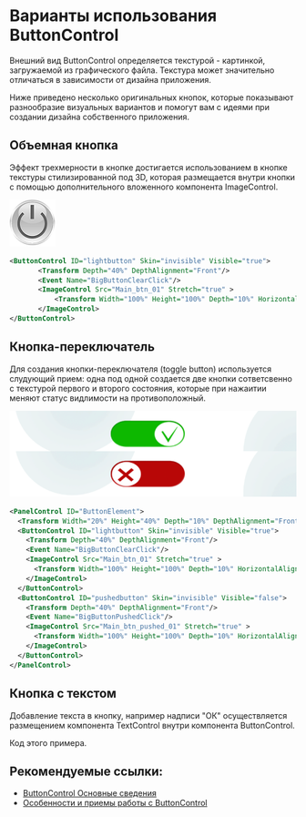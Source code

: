 # Варианты использования ButtonControl 

Внешний вид ButtonControl определяется текстурой - картинкой, загружаемой из графического файла.
Текстура может значительно отличаться в зависимости от дизайна приложения.

Ниже приведено несколько оригинальных кнопок, которые показывают
разнообразие визуальных вариантов и помогут вам с идеями при создании дизайна собственного приложения.

## Объемная кнопка

Эффект трехмерности в кнопке достигается использованием в кнопке текстуры стилизированной под 3D, которая размещается внутри кнопки с помощью дополнительного вложенного компонента ImageControl.

![](../screenshots/volume_button.png)

```xml
<ButtonControl ID="lightbutton" Skin="invisible" Visible="true">
       <Transform Depth="40%" DepthAlignment="Front"/>
       <Event Name="BigButtonClearClick"/>
       <ImageControl Src="Main_btn_01" Stretch="true" >
           <Transform Width="100%" Height="100%" Depth="10%" HorizontalAlignment="Center"/>
       </ImageControl>
</ButtonControl>
```

## Кнопка-переключатель

Для создания кнопки-переключателя (toggle button) используется слудующий прием: одна под одной создается две кнопки сответсвенно с текстурой первого и второго состояния, которые при нажаитии меняют статус видлимости на противоположный. 

![](../screenshots/buttoncontrol_toggle_button.png)



```xml
<PanelControl ID="ButtonElement">
  <Transform Width="20%" Height="40%" Depth="10%" DepthAlignment="Front" HorizontalAlignment="Center" VerticalAlignment="Center" Margin="0% 0% 15% 0%"/>
  <ButtonControl ID="lightbutton" Skin="invisible" Visible="true">
    <Transform Depth="40%" DepthAlignment="Front"/>
    <Event Name="BigButtonClearClick"/>
    <ImageControl Src="Main_btn_01" Stretch="true" >
      <Transform Width="100%" Height="100%" Depth="10%" HorizontalAlignment="Center"/>
    </ImageControl>
  </ButtonControl>
  <ButtonControl ID="pushedbutton" Skin="invisible" Visible="false">
    <Transform Depth="40%" DepthAlignment="Front"/>
    <Event Name="BigButtonPushedClick"/>
    <ImageControl Src="Main_btn_pushed_01" Stretch="true" >
      <Transform Width="100%" Height="100%" Depth="10%" HorizontalAlignment="Center"/>
    </ImageControl>
  </ButtonControl>
</PanelControl>
```

## Кнопка с текстом

Добавление текста в кнопку, например надписи "ОК" осуществляется размещением компонента TextControl внутри компонента ButtonControl.

Код этого примера.



## Рекомендуемые ссылки:

- [ButtonControl Основные сведения](../README.md)
- [Особенности и приемы работы с ButtonControl](../README_hints.md)